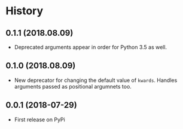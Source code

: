 # History

## 0.1.1 (2018.08.09)

* Deprecated arguments appear in order for Python 3.5 as well.

## 0.1.0 (2018.08.09)

* New deprecator for changing the default value of `kwards`. Handles arguments
  passed as positional argumnets too.

## 0.0.1 (2018-07-29)

* First release on PyPi
